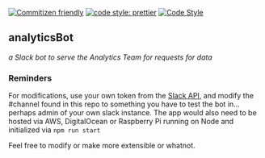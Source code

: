 [![Commitizen friendly](https://img.shields.io/badge/commitizen-friendly-brightgreen.svg)](http://commitizen.github.io/cz-cli/)
[![code style: prettier](https://img.shields.io/badge/code_style-prettier-ff69b4.svg?style=flat-square)](https://github.com/prettier/prettier)
[![Code Style](https://badgen.net/badge/code%20style/airbnb/ff5a5f?icon=airbnb)](https://github.com/airbnb/javascript)

## analyticsBot

_a Slack bot to serve the Analytics Team for requests for data_

### Reminders

For modifications, use your own token from the [Slack API](https://api.slack.com/apps), and modify the #channel found in this repo to something you have to test the bot in... perhaps admin of your own slack instance. The app would also need to be hosted via AWS, DigitalOcean or Raspberry Pi running on Node and initialized via `npm run start`

Feel free to modify or make more extensible or whatnot.
